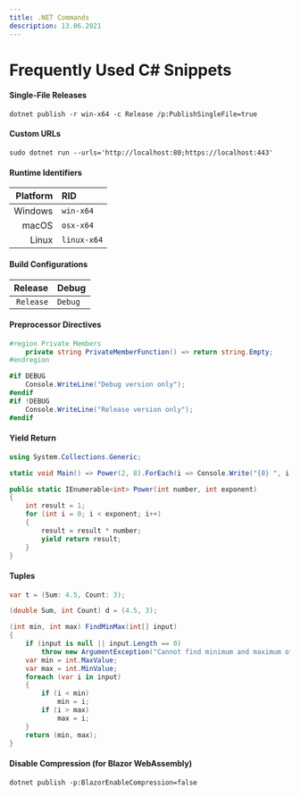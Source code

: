 ```yaml
---
title: .NET Commands
description: 13.06.2021
---
```

# Frequently Used C# Snippets
#### Single-File Releases
`dotnet publish -r win-x64 -c Release /p:PublishSingleFile=true`
#### Custom URLs
`sudo dotnet run --urls='http://localhost:80;https://localhost:443'`

#### Runtime Identifiers

| Platform | RID         |
| -------: |:------------|
|  Windows | `win-x64`   |
|    macOS | `osx-x64`   |
|    Linux | `linux-x64` |

#### Build Configurations

|  Release|Debug  |
|--------:|:------|
|`Release`|`Debug`|

#### Preprocessor Directives
```csharp
#region Private Members
    private string PrivateMemberFunction() => return string.Empty;
#endregion
```
```csharp
#if DEBUG
    Console.WriteLine("Debug version only");
#endif
#if !DEBUG
    Console.WriteLine("Release version only");
#endif
```
#### Yield Return
```csharp
using System.Collections.Generic;

static void Main() => Power(2, 8).ForEach(i => Console.Write("{0} ", i);

public static IEnumerable<int> Power(int number, int exponent)
{
    int result = 1;
    for (int i = 0; i < exponent; i++)
    {
        result = result * number;
        yield return result;
    }
}
```
#### Tuples
```csharp
var t = (Sum: 4.5, Count: 3);

(double Sum, int Count) d = (4.5, 3);

(int min, int max) FindMinMax(int[] input)
{
    if (input is null || input.Length == 0)
        throw new ArgumentException("Cannot find minimum and maximum of a null or empty array.");
    var min = int.MaxValue;
    var max = int.MinValue;
    foreach (var i in input)
    {
        if (i < min)
            min = i;
        if (i > max)
            max = i;
    }
    return (min, max);
}
```
#### Disable Compression (for Blazor WebAssembly)
`dotnet publish -p:BlazorEnableCompression=false`